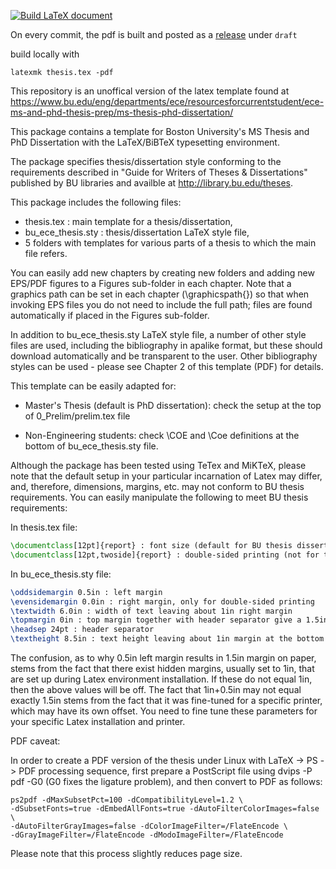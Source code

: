 [![Build LaTeX document](https://github.com/marklemay/boston-university-thesis-template/actions/workflows/build-thesis.yml/badge.svg)](https://github.com/marklemay/boston-university-thesis-template/actions/workflows/build-thesis.yml)

On every commit, the pdf is built and posted as a [release](https://github.com/marklemay/boston-university-thesis-template/releases) under `draft`

build locally with
```
latexmk thesis.tex -pdf
```

This repository is an unoffical version of the latex template found at https://www.bu.edu/eng/departments/ece/resourcesforcurrentstudent/ece-ms-and-phd-thesis-prep/ms-thesis-phd-dissertation/

This package contains a template for Boston University's MS Thesis and PhD Dissertation with the LaTeX/BiBTeX typesetting environment. 

The package specifies thesis/dissertation style conforming to the requirements described in "Guide for Writers of Theses & Dissertations" published by BU libraries and availble at http://library.bu.edu/theses.

This package includes the following files:

- thesis.tex : main template for a thesis/dissertation,
- bu_ece_thesis.sty : thesis/dissertation LaTeX style file,
- 5 folders with templates for various parts of a thesis to which the main file refers.

You can easily add new chapters by creating new folders and adding new EPS/PDF figures to a Figures sub-folder in each chapter. Note that a graphics path can be set in each chapter (\graphicspath{}) so that when invoking EPS files you do not need to include the full path; files are found automatically if placed in the Figures sub-folder.

In addition to bu_ece_thesis.sty LaTeX style file, a number of other style files are used, including the bibliography in apalike format, but these should download automatically and be transparent to the user. Other bibliography styles can be used - please see Chapter 2 of this template (PDF) for details.

This template can be easily adapted for: 

- Master's Thesis (default is PhD dissertation): check the setup at the top of 0_Prelim/prelim.tex file

- Non-Engineering students: check \COE and \Coe definitions at the bottom of bu_ece_thesis.sty file.

Although the package has been tested using TeTex and MiKTeX, please note that the default setup in your particular incarnation of Latex may differ, and, therefore, dimensions, margins, etc. may not conform to BU thesis requirements. You can easily manipulate the following to meet BU thesis requirements:

In thesis.tex file:
```latex
\documentclass[12pt]{report} : font size (default for BU thesis dissertation is 12pt)
\documentclass[12pt,twoside]{report} : double-sided printing (not for the library)
```
In bu_ece_thesis.sty file:

```latex
\oddsidemargin 0.5in : left margin
\evensidemargin 0.0in : right margin, only for double-sided printing
\textwidth 6.0in : width of text leaving about 1in right margin
\topmargin 0in : top margin together with header separator give a 1.5in top margin in total
\headsep 24pt : header separator
\textheight 8.5in : text height leaving about 1in margin at the bottom
```

The confusion, as to why 0.5in left margin results in 1.5in margin on paper, stems from the fact that there exist hidden margins, usually set to 1in, that are set up during Latex environment installation. If these do not equal 1in, then the above values will be off. The fact that 1in+0.5in may not equal exactly 1.5in stems from the fact that it was fine-tuned for a specific printer, which may have its own offset. You need to fine tune these parameters for your specific Latex installation and printer.

PDF caveat:

In order to create a PDF version of the thesis under Linux with LaTeX -> PS -> PDF processing sequence, first prepare a PostScript file using dvips -P pdf -G0  (G0 fixes the ligature problem), and then convert to PDF as follows:

```
ps2pdf -dMaxSubsetPct=100 -dCompatibilityLevel=1.2 \
-dSubsetFonts=true -dEmbedAllFonts=true -dAutoFilterColorImages=false \
-dAutoFilterGrayImages=false -dColorImageFilter=/FlateEncode \
-dGrayImageFilter=/FlateEncode -dModoImageFilter=/FlateEncode 
```

Please note that this process slightly reduces page size.

